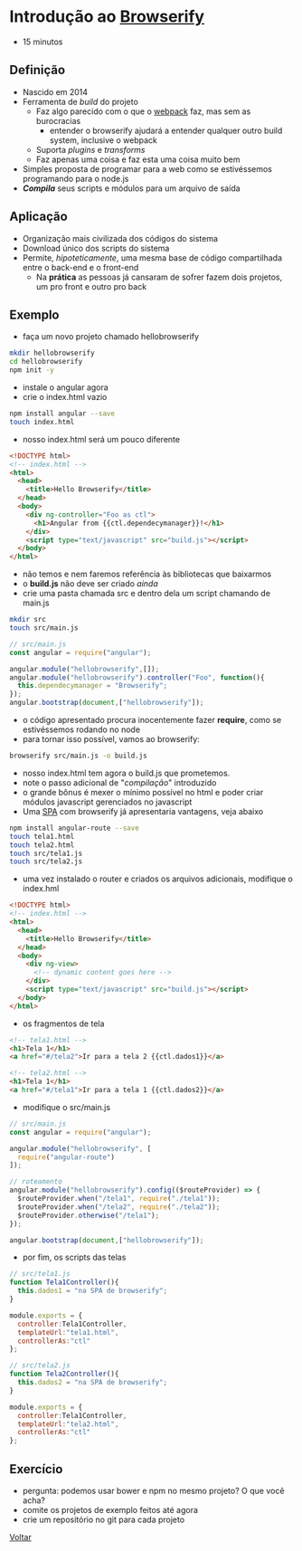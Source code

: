 # Introdução ao [Browserify](http://browserify.org/)

- 15 minutos

## Definição

- Nascido em 2014
- Ferramenta de *build* do projeto
  - Faz algo parecido com o que o [webpack](https://webpack.github.io/) faz, mas sem as burocracias
    - entender o browserify ajudará a entender qualquer outro build system, inclusive o webpack
  - Suporta *plugins* e *transforms*
  - Faz apenas uma coisa e faz esta uma coisa muito bem
- Simples proposta de programar para a web como se estivéssemos programando para o node.js
- ***Compila*** seus scripts e módulos para um arquivo de saída

## Aplicação

- Organização mais civilizada dos códigos do sistema
- Download único dos scripts do sistema
- Permite, *hipoteticamente*, uma mesma base de código compartilhada entre o back-end e o front-end
  - Na **prática** as pessoas já cansaram de sofrer fazem dois projetos, um pro front e outro pro back

## Exemplo

- faça um novo projeto chamado hellobrowserify

```bash
mkdir hellobrowserify
cd hellobrowserify
npm init -y
```

- instale o angular agora
- crie o index.html vazio

```bash
npm install angular --save
touch index.html
```

- nosso index.html será um pouco diferente

```html
<!DOCTYPE html>
<!-- index.html -->
<html>
  <head>
    <title>Hello Browserify</title>
  </head>
  <body>
    <div ng-controller="Foo as ctl">
      <h1>Angular from {{ctl.dependecymanager}}!</h1>
    </div>
    <script type="text/javascript" src="build.js"></script>
  </body>
</html>
```

- não temos e nem faremos referência às bibliotecas que baixarmos
- o **build.js** não deve ser criado *ainda*
- crie uma pasta chamada src e dentro dela um script chamando de main.js

```bash
mkdir src
touch src/main.js
```

```javascript
// src/main.js
const angular = require("angular");

angular.module("hellobrowserify",[]);
angular.module("hellobrowserify").controller("Foo", function(){
  this.dependecymanager = "Browserify";
});
angular.bootstrap(document,["hellobrowserify"]);

```

- o código apresentado procura inocentemente fazer **require**, como se estivéssemos rodando no node
- para tornar isso possível, vamos ao browserify:

```bash
browserify src/main.js -o build.js
```

- nosso index.html tem agora o build.js que prometemos.
- note o passo adicional de "*compilação*" introduzido
- o grande bônus é mexer o mínimo possível no html e poder criar módulos javascript gerenciados no javascript
- Uma [SPA](https://en.wikipedia.org/wiki/Single-page_application) com browserify já apresentaria vantagens, veja abaixo

```bash
npm install angular-route --save
touch tela1.html
touch tela2.html
touch src/tela1.js
touch src/tela2.js
```

- uma vez instalado o router e criados os arquivos adicionais, modifique o index.hml

```html
<!DOCTYPE html>
<!-- index.html -->
<html>
  <head>
    <title>Hello Browserify</title>
  </head>
  <body>
    <div ng-view>
      <!-- dynamic content goes here -->
    </div>
    <script type="text/javascript" src="build.js"></script>
  </body>
</html>
```

- os fragmentos de tela

```html
<!-- tela1.html -->
<h1>Tela 1</h1>
<a href="#/tela2">Ir para a tela 2 {{ctl.dados1}}</a>
```

```html
<!-- tela2.html -->
<h1>Tela 1</h1>
<a href="#/tela1">Ir para a tela 1 {{ctl.dados2}}</a>
```

- modifique o src/main.js

```javascript
// src/main.js
const angular = require("angular");

angular.module("hellobrowserify", [
  require("angular-route")
]);

// roteamento
angular.module("hellobrowserify").config(($routeProvider) => {
  $routeProvider.when("/tela1", require("./tela1"));
  $routeProvider.when("/tela2", require("./tela2"));
  $routeProvider.otherwise("/tela1");
});

angular.bootstrap(document,["hellobrowserify"]);

```

- por fim, os scripts das telas

```javascript
// src/tela1.js
function Tela1Controller(){
  this.dados1 = "na SPA de browserify";
}

module.exports = {
  controller:Tela1Controller,
  templateUrl:"tela1.html",
  controllerAs:"ctl"
};
```

```javascript
// src/tela2.js
function Tela2Controller(){
  this.dados2 = "na SPA de browserify";
}

module.exports = {
  controller:Tela1Controller,
  templateUrl:"tela2.html",
  controllerAs:"ctl"
};
```

## Exercício

- pergunta: podemos usar bower e npm no mesmo projeto? O que você acha?
- comite os projetos de exemplo feitos até agora
- crie um repositório no git para cada projeto

[Voltar](../README.md)
